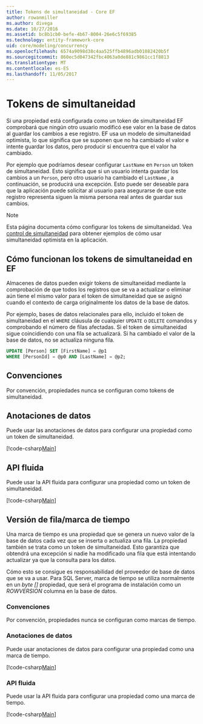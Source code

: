 ```yaml
---
title: Tokens de simultaneidad - Core EF
author: rowanmiller
ms.author: divega
ms.date: 10/27/2016
ms.assetid: bc8b1cb0-befe-4b67-8004-26e6c5f69385
ms.technology: entity-framework-core
uid: core/modeling/concurrency
ms.openlocfilehash: 6574a9098d38c4aa525ffb4896adb01082420b5f
ms.sourcegitcommit: 860ec5d047342fbc4063a0de881c9861cc1f8813
ms.translationtype: MT
ms.contentlocale: es-ES
ms.lasthandoff: 11/05/2017
---
```

# <a name="concurrency-tokens"></a>Tokens de simultaneidad

Si una propiedad está configurada como un token de simultaneidad EF comprobará que ningún otro usuario modificó ese valor en la base de datos al guardar los cambios a ese registro. EF usa un modelo de simultaneidad optimista, lo que significa que se suponen que no ha cambiado el valor e intente guardar los datos, pero producir si encuentra que el valor ha cambiado.

Por ejemplo que podríamos desear configurar `LastName` en `Person` un token de simultaneidad. Esto significa que si un usuario intenta guardar los cambios a un `Person`, pero otro usuario ha cambiado el `LastName` , a continuación, se producirá una excepción. Esto puede ser deseable para que la aplicación puede solicitar al usuario para asegurarse de que este registro representa siguen la misma persona real antes de guardar sus cambios.

> [!NOTE]
> Esta página documenta cómo configurar los tokens de simultaneidad. Vea [control de simultaneidad](../saving/concurrency.md) para obtener ejemplos de cómo usar simultaneidad optimista en la aplicación.

## <a name="how-concurrency-tokens-work-in-ef"></a>Cómo funcionan los tokens de simultaneidad en EF

Almacenes de datos pueden exigir tokens de simultaneidad mediante la comprobación de que todos los registros que se va a actualizar o eliminar aún tiene el mismo valor para el token de simultaneidad que se asignó cuando el contexto de carga originalmente los datos de la base de datos.

Por ejemplo, bases de datos relacionales para ello, incluido el token de simultaneidad en el `WHERE` cláusula de cualquier `UPDATE` o `DELETE` comandos y comprobando el número de filas afectadas. Si el token de simultaneidad sigue coincidiendo con una fila se actualizará. Si ha cambiado el valor de la base de datos, no se actualiza ninguna fila.

```sql
UPDATE [Person] SET [FirstName] = @p1
WHERE [PersonId] = @p0 AND [LastName] = @p2;
```

## <a name="conventions"></a>Convenciones

Por convención, propiedades nunca se configuran como tokens de simultaneidad.

## <a name="data-annotations"></a>Anotaciones de datos

Puede usar las anotaciones de datos para configurar una propiedad como un token de simultaneidad.

[!code-csharp[Main](../../../samples/core/Modeling/DataAnnotations/Samples/Concurrency.cs#ConfigureConcurrencyAnnotations)]

## <a name="fluent-api"></a>API fluida

Puede usar la API fluida para configurar una propiedad como un token de simultaneidad.

[!code-csharp[Main](../../../samples/core/Modeling/FluentAPI/Samples/Concurrency.cs#ConfigureConcurrencyFluent)]

## <a name="timestamprow-version"></a>Versión de fila/marca de tiempo

Una marca de tiempo es una propiedad que se genera un nuevo valor de la base de datos cada vez que se inserta o actualiza una fila. La propiedad también se trata como un token de simultaneidad. Esto garantiza que obtendrá una excepción si nadie ha modificado una fila que está intentando actualizar ya que la consulta para los datos.

Cómo esto se consigue es responsabilidad del proveedor de base de datos que se va a usar. Para SQL Server, marca de tiempo se utiliza normalmente en un *byte []* propiedad, que será el programa de instalación como un *ROWVERSION* columna en la base de datos.

### <a name="conventions"></a>Convenciones

Por convención, propiedades nunca se configuran como marcas de tiempo.

### <a name="data-annotations"></a>Anotaciones de datos

Puede usar anotaciones de datos para configurar una propiedad como una marca de tiempo.

[!code-csharp[Main](../../../samples/core/Modeling/DataAnnotations/Samples/Timestamp.cs#ConfigureTimestampAnnotations)]

### <a name="fluent-api"></a>API fluida

Puede usar la API fluida para configurar una propiedad como una marca de tiempo.

[!code-csharp[Main](../../../samples/core/Modeling/FluentAPI/Samples/Timestamp.cs#ConfigureTimestampFluent)]
